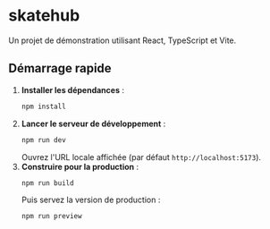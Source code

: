 # skatehub

Un projet de démonstration utilisant React, TypeScript et Vite.

## Démarrage rapide

1. **Installer les dépendances** :
   ```bash
   npm install
   ```
2. **Lancer le serveur de développement** :
   ```bash
   npm run dev
   ```
   Ouvrez l'URL locale affichée (par défaut `http://localhost:5173`).
3. **Construire pour la production** :
   ```bash
   npm run build
   ```
   Puis servez la version de production :
   ```bash
   npm run preview
   ```
